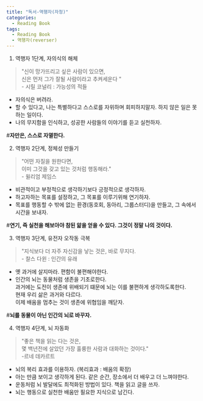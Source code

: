 ```yaml
---
title: "독서-역행자(자청)"
categories:
  - Reading Book
tags:
  - Reading Book
  - 역행자(reverser)
---
```


1. 역행자 1단계, 자의식의 해체
> "신이 망가뜨리고 싶은 사람이 있으면,</br>신은 먼저 그가 잘될 사람이라고 추켜세운다 " </br>- 시릴 코널리 : 가능성의 적들

- 자의식은 버려라. 
- 할 수 있다고, 나는 특별하다고 스스로를 자위하며 회피하지말자. 하지 않은 일은 못하는 일이다. 
- 나의 무지함을 인식하고, 성공한 사람들의 이야기를 듣고 실천하자. 

#**자만은, 스스로 자멸한다.**

2. 역행자 2단계, 정체성 만들기
> "어떤 자질을 원한다면,</br>이미 그것을 갖고 있는 것처럼 행동해라."</br>- 윌리엄 제임스

- 비관적이고 부정적으로 생각하기보다 긍정적으로 생각하자.
- 하고자하는 목표를 설정하고, 그 목표를 이루기위해 연기하자.
- 목표를 행동할 수 밖에 없는 환경(동호회, 동아리, 그룹스터디)을 만들고, 그 속에서 시간을 보내자.

#**연기, 즉 실천을 해보아야 참된 앎을 얻을 수 있다. 그것이 정말 나의 것이다.**

3. 역행자 3단계, 유전자 오작동 극복
> "지식보다 더 자주 자신감을 낳는 것은, 바로 무지다. </br>- 찰스 다윈 : 인간의 유래

- 옛 과거에 살지마라. 편함이 불편해야한다.
- 인간의 뇌는 동물처럼 생존을 기초로한다. </br>과거에는 도전이 생존에 위배되기 떄문에 뇌는 이를 불편하게 생각하도록한다. </br>현재 우리 삶은 과거와 다르다. </br>이제 배움을 멈추는 것이 생존에 위협임을 깨닫자. 

#**뇌를 동물이 아닌 인간의 뇌로 바꾸자.**

4. 역행자 4단계, 뇌 자동화
> "좋은 책을 읽는 다는 것은, </br>몇 백년전에 살았던 가장 훌륭한 사람과 대화하는 것이다." </br>-르네 데카르트

- 뇌의 복리 효과를 이용하자. (복리효과 : 배움의 확장)
- 아는 만큼 보이고 생각하게 된다. 같은 순간, 장소에서 더 배우고 더 느껴야한다.
- 운동처럼 뇌 발달에도 최적화된 방법이 있다. 책을 읽고 글을 쓰자.
- 뇌는 행동으로 실천한 배움만 필요한 지식으로 남긴다. 



